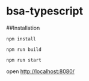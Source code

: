 # bsa-typescript
##Installation
```
npm install
```

```
npm run build
```

```
npm run start
```

open [http://localhost:8080/](http://localhost:8080/)
